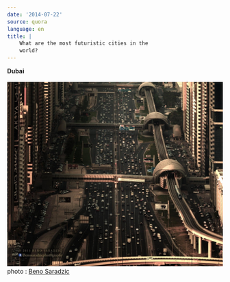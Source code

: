 ```yaml
---
date: '2014-07-22'
source: quora
language: en
title: |
    What are the most futuristic cities in the
    world?
---
```


**Dubai**\
\
![](./img/main-qimg-1f916e6e20ced49216b51409c3d8ce45-c.png)\
photo : [Beno Saradzic](http://500px.com/BenoSaradzic)
